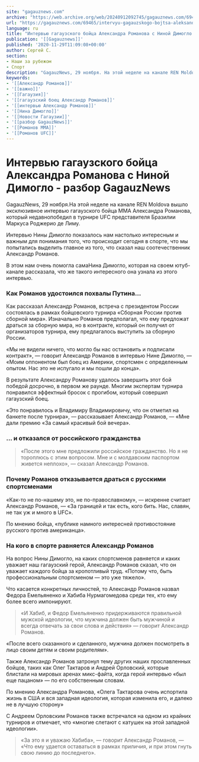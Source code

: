 ```yaml
---
site: "gagauznews.com"
archive: "https://web.archive.org/web/20240912092745/gagauznews.com/69465/intervyu-gagauzskogo-bojtsa-aleksandra-romanova-s-ninoj-dimoglo-razbor-gagauznews.html"
url: "https://gagauznews.com/69465/intervyu-gagauzskogo-bojtsa-aleksandra-romanova-s-ninoj-dimoglo-razbor-gagauznews.html"
language: ru
title: "Интервью гагаузского бойца Александра Романова с Ниной Димогло - разбор GagauzNews"
publication: '[[Gagauznews]]'
published: '2020-11-29T11:09:08+00:00'
author: Сергей С.
section:
- Наши за рубежом
- Спорт
description: "GagauzNews, 29 ноября. На этой неделе на канале REN Moldova вышло эксклюзивное интервью гагаузского бойца MMA Александра Романова, который недавно победил в турнире UFC представителя Бразилии Маркуса Роджерио де Лиму. Интервью Нины Димогло показалось нам настолько интересным и важным для понимания того, что происходит сегодня в спорте, что мы попытались выделить главное из того, что сказал наш соотечественник Александр Романов. В этом нам очень помогла сама Нина Димогло, которая на своем ютуб-канале рассказала, что же такого интересного она узнала из этого интервью. Как Романов удостоился похвалы Путина… Как рассказал Александр Романов, встреча с президентом России состоялась в рамках бойцовского турнира […]"
keywords:
- '[[Александр Романов]]'
- '[[важно]]'
- '[[Гагаузия]]'
- '[[гагаузский боец Александр Романов]]'
- '[[интервью Александр Романов]]'
- '[[Нина Димогло]]'
- '[[Новости Гагаузии]]'
- '[[разбор GagauzNews]]'
- '[[Романов MMA]]'
- '[[Романов UFC]]'
---
```


# Интервью гагаузского бойца Александра Романова с Ниной Димогло - разбор GagauzNews

GagauzNews, 29 ноября.На этой неделе на канале REN Moldova вышло эксклюзивное интервью гагаузского бойца MMA Александра Романова, который недавнопобедил в турнире UFC представителя Бразилии Маркуса Роджерио де Лиму.

Интервью Нины Димогло показалось нам настолько интересным и важным для понимания того, что происходит сегодня в спорте, что мы попытались выделить главное из того, что сказал наш соотечественник Александр Романов.

В этом нам очень помогла самаНина Димогло, которая на своем ютуб-канале рассказала, что же такого интересного она узнала из этого интервью.

### Как Романов удостоился похвалы Путина…

Как рассказал Александр Романов, встреча с президентом России состоялась в рамках бойцовского турнира «Сборная России против сборной мира». Изначально Романов предполагал, что ему предложат драться за сборную мира, но в контракте, который он получил от организаторов турнира, ему предлагалось выступить за сборную России.

«Мы не видели ничего, что могло бы нас остановить и подписали контракт», — говорит Александр Романов в интервью Нине Димогло, — «Моим оппонентом был боец из Америки, спортсмен с определенным опытом. Нас это не испугало и мы пошли до конца».

В результате Александру Романову удалось завершить этот бой победой досрочно, в первом же раунде. Многим экспертам турнира понравился эффектный бросок с прогибом, который совершил гагаузский боец.

«Это понравилось и Владимиру Владимировичу, что он отметил на банкете после турнира», — рассказывает Александр Романов, — «Мне дали премию «За самый красивый бой вечера».

### … и отказался от российского гражданства

> «После этого мне предложили российское гражданство. Но я не тороплюсь с этим вопросом. Мне и с молдавским паспортом живется неплохо», — сказал Александр Романов.

### Почему Романов отказывается драться с русскими спортсменами

«Как-то не по-нашему это, не по-православному», — искренне считает Александр Романов, — «За границей и так есть, кого бить. Нас, славян, не так уж и много в UFC».

По мнению бойца, «публике намного интересней противостояние русского против американца».

### На кого в спорте равняется Александр Романов

На вопрос Нины Димогло, на каких спортсменов равняется и каких уважает наш гагаузский герой, Александр Романов сказал, что он уважает каждого бойца за кропотливый труд. «Потому что, быть профессиональным спортсменом — это уже тяжело».

Что касается конкретных личностей, то Александр Романов назвал Федора Емельяненко и Хабиба Нурмагомедова среди тех, кто ему более всего импонируют.

> «И Хабиб, и Федор Емельяненко придерживаются правильной мужской идеологии, что мужчина должен быть мужчиной и всегда отвечать за свои слова и действия» — говорит Александр Романов.

«После всего сказанного и сделанного, мужчина должен посмотреть в лицо своим детям и своим родителям».

Также Александр Романов затронул тему других наших прославленных бойцов, таких как Олег Тактаров и Андрей Орловский, которые блистали на мировых аренах микс-файта, когда герой интервью «был еще пацаном» — по его собственным словам.

По мнению Александра Романова, «Олега Тактарова очень испортила жизнь в США и вся западная идеология, которая изменила его, и далеко не в лучшую сторону»

С Андреем Орловским Романов также встречался на одном из крайних турниров и отмечает, что «многие слетают с катушек на этой западной идеологии».

> «За это я и уважаю Хабиба», — говорит Александр Романов, — «Что ему удается оставаться в рамках приличия, и при этом гнуть свою линию до последнего».